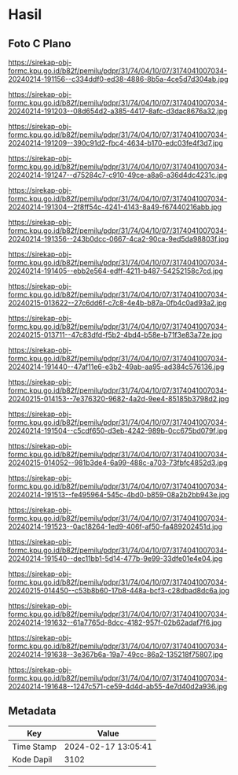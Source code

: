# Hasil

## Foto C Plano

https://sirekap-obj-formc.kpu.go.id/b82f/pemilu/pdpr/31/74/04/10/07/3174041007034-20240214-191156--c334ddf0-ed38-4886-8b5a-4ce5d7d304ab.jpg

https://sirekap-obj-formc.kpu.go.id/b82f/pemilu/pdpr/31/74/04/10/07/3174041007034-20240214-191203--08d654d2-a385-4417-8afc-d3dac8676a32.jpg

https://sirekap-obj-formc.kpu.go.id/b82f/pemilu/pdpr/31/74/04/10/07/3174041007034-20240214-191209--390c91d2-fbc4-4634-b170-edc03fe4f3d7.jpg

https://sirekap-obj-formc.kpu.go.id/b82f/pemilu/pdpr/31/74/04/10/07/3174041007034-20240214-191247--d75284c7-c910-49ce-a8a6-a36d4dc4231c.jpg

https://sirekap-obj-formc.kpu.go.id/b82f/pemilu/pdpr/31/74/04/10/07/3174041007034-20240214-191304--2f8ff54c-4241-4143-8a49-f67440216abb.jpg

https://sirekap-obj-formc.kpu.go.id/b82f/pemilu/pdpr/31/74/04/10/07/3174041007034-20240214-191356--243b0dcc-0667-4ca2-90ca-9ed5da98803f.jpg

https://sirekap-obj-formc.kpu.go.id/b82f/pemilu/pdpr/31/74/04/10/07/3174041007034-20240214-191405--ebb2e564-edff-4211-b487-54252158c7cd.jpg

https://sirekap-obj-formc.kpu.go.id/b82f/pemilu/pdpr/31/74/04/10/07/3174041007034-20240215-013622--27c6dd6f-c7c8-4e4b-b87a-0fb4c0ad93a2.jpg

https://sirekap-obj-formc.kpu.go.id/b82f/pemilu/pdpr/31/74/04/10/07/3174041007034-20240215-013711--47c83dfd-f5b2-4bd4-b58e-b71f3e83a72e.jpg

https://sirekap-obj-formc.kpu.go.id/b82f/pemilu/pdpr/31/74/04/10/07/3174041007034-20240214-191440--47af11e6-e3b2-49ab-aa95-ad384c576136.jpg

https://sirekap-obj-formc.kpu.go.id/b82f/pemilu/pdpr/31/74/04/10/07/3174041007034-20240215-014153--7e376320-9682-4a2d-9ee4-85185b3798d2.jpg

https://sirekap-obj-formc.kpu.go.id/b82f/pemilu/pdpr/31/74/04/10/07/3174041007034-20240214-191504--c5cdf650-d3eb-4242-989b-0cc675bd079f.jpg

https://sirekap-obj-formc.kpu.go.id/b82f/pemilu/pdpr/31/74/04/10/07/3174041007034-20240215-014052--981b3de4-6a99-488c-a703-73fbfc4852d3.jpg

https://sirekap-obj-formc.kpu.go.id/b82f/pemilu/pdpr/31/74/04/10/07/3174041007034-20240214-191513--fe495964-545c-4bd0-b859-08a2b2bb943e.jpg

https://sirekap-obj-formc.kpu.go.id/b82f/pemilu/pdpr/31/74/04/10/07/3174041007034-20240214-191523--0ac18264-1ed9-406f-af50-fa489202451d.jpg

https://sirekap-obj-formc.kpu.go.id/b82f/pemilu/pdpr/31/74/04/10/07/3174041007034-20240214-191540--dec11bb1-5d14-477b-9e99-33dfe01e4e04.jpg

https://sirekap-obj-formc.kpu.go.id/b82f/pemilu/pdpr/31/74/04/10/07/3174041007034-20240215-014450--c53b8b60-17b8-448a-bcf3-c28dbad8dc6a.jpg

https://sirekap-obj-formc.kpu.go.id/b82f/pemilu/pdpr/31/74/04/10/07/3174041007034-20240214-191632--61a7765d-8dcc-4182-957f-02b62adaf7f6.jpg

https://sirekap-obj-formc.kpu.go.id/b82f/pemilu/pdpr/31/74/04/10/07/3174041007034-20240214-191638--3e367b6a-19a7-49cc-86a2-135218f75807.jpg

https://sirekap-obj-formc.kpu.go.id/b82f/pemilu/pdpr/31/74/04/10/07/3174041007034-20240214-191648--1247c571-ce59-4d4d-ab55-4e7d40d2a936.jpg


## Metadata

| Key        | Value               |
| ---------- | ------------------- |
| Time Stamp | 2024-02-17 13:05:41 |
| Kode Dapil | 3102                |



